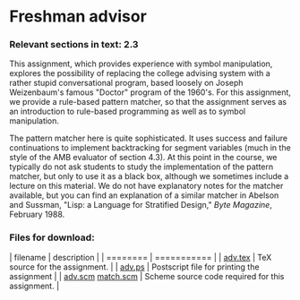 # Freshman advisor

### Relevant sections in text: 2.3

This assignment, which provides experience with symbol manipulation, explores the possibility of replacing the college advising system with a rather stupid conversational program, based loosely on Joseph Weizenbaum's famous "Doctor" program of the 1960's. For this assignment, we provide a rule-based pattern matcher, so that the assignment serves as an introduction to rule-based programming as well as to symbol manipulation.

The pattern matcher here is quite sophisticated. It uses success and failure continuations to implement backtracking for segment variables (much in the style of the AMB evaluator of section 4.3). At this point in the course, we typically do not ask students to study the implementation of the pattern matcher, but only to use it as a black box, although we sometimes include a lecture on this material. We do not have explanatory notes for the matcher available, but you can find an explanation of a similar matcher in Abelson and Sussman, "Lisp: a Language for Stratified Design," _Byte Magazine_, February 1988.

### Files for download:

| filename | description |
| ======== | =========== |
| [adv.tex](adv.tex) | TeX source for the assignment. |
| [adv.ps](adv.ps) | Postscript file for printing the assignment |
| [adv.scm](adv.scm) [match.scm](match.scm) | Scheme source code required for this assignment. |
